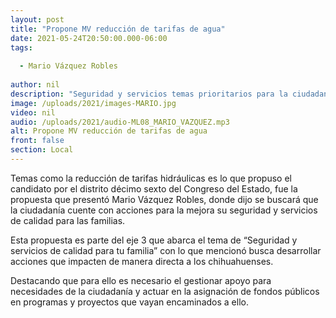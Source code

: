 ```yaml
---
layout: post
title: "Propone MV reducción de tarifas de agua"
date: 2021-05-24T20:50:00.000-06:00
tags:
  
  - Mario Vázquez Robles
  
author: nil
description: "Seguridad y servicios temas prioritarios para la ciudadanía."
image: /uploads/2021/images-MARIO.jpg
video: nil
audio: /uploads/2021/audio-ML08_MARIO_VAZQUEZ.mp3
alt: Propone MV reducción de tarifas de agua
front: false
section: Local
---
```


Temas como la reducción de tarifas hidráulicas es lo que propuso el candidato por el distrito décimo sexto del Congreso del Estado, fue la propuesta que presentó Mario Vázquez Robles, donde dijo se buscará que la ciudadanía cuente con acciones para la mejora su seguridad y servicios de calidad para las familias.

Esta propuesta es parte del eje 3 que abarca el tema de “Seguridad y servicios de calidad para tu familia” con lo que mencionó busca desarrollar acciones que impacten de manera directa a los chihuahuenses.

Destacando que para ello es necesario el gestionar apoyo para necesidades de la ciudadanía y actuar en la asignación de fondos públicos en programas y proyectos que vayan encaminados a ello. 
